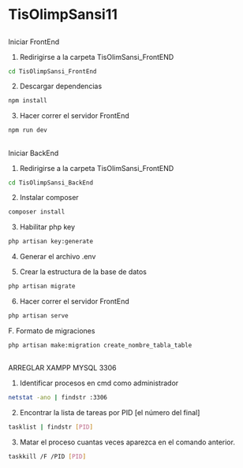 # TisOlimpSansi11
##
 Iniciar FrontEnd

1. Redirigirse a la carpeta TisOlimSansi_FrontEND
```sh
cd TisOlimpSansi_FrontEnd
```

2. Descargar dependencias
```sh
npm install
```

3. Hacer correr el servidor FrontEnd
```sh
npm run dev
```
## 
Iniciar BackEnd

1. Redirigirse a la carpeta TisOlimSansi_FrontEND
```sh
cd TisOlimpSansi_BackEnd
```
2. Instalar composer
```sh
composer install
```
3. Habilitar php key
```sh
php artisan key:generate
```
4. Generar el archivo .env
   
5. Crear la estructura de la base de datos
```sh
php artisan migrate
```
6. Hacer correr el servidor FrontEnd
```sh
php artisan serve
```

F. Formato de migraciones
```sh
php artisan make:migration create_nombre_tabla_table
```

##
 ARREGLAR XAMPP MYSQL 3306
 
 1. Identificar procesos en cmd como administrador
```sh
netstat -ano | findstr :3306
```
2. Encontrar la lista de tareas por PID [el número del final]
```sh
tasklist | findstr [PID]
```
3. Matar el proceso cuantas veces aparezca en el comando anterior.
```sh
taskkill /F /PID [PID]
```
